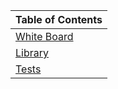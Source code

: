 |Table of Contents|
|-----------------|
|[White Board](./whiteboard/image.png)|
|[Library](./lib/README.md)|
|[Tests](./__tests__/README.md)